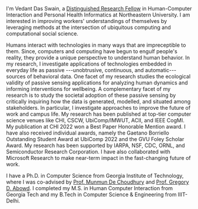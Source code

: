 I'm Vedant Das Swain, a [Distinguished Research Fellow](https://www.khoury.northeastern.edu/research/postdoctoral-fellowship/) in Human-Computer Interaction and Personal Health Informatics at Northeastern University. I am interested in improving workers' understandings of themselves by leveraging methods at the intersection of ubiquitous computing and computational social science.

Humans interact with technologies in many ways that are impreceptible to them. Since, computers and computing have begun to engulf people's reality, they provide a unique perspective to understand human behavior. In my research, I investigate applications of technologies embedded in everyday life as passive ---unobtrusive, continuous, and automatic--- sources of behavioral data. One facet of my research studies the ecological validity of passive sensing applications for analyzing human dynamics and informing interventions for wellbeing. A complementary facet of my research is to study the societal adoption of these passive sensing by critically inquiring how the data is generated, modelled, and situated among stakeholders. In particular, I investigate approaches to improve the future of work and campus life. My research has been published at top-tier computer science venues like CHI, CSCW, UbiComp/IMWUT, ACII, and IEEE CogMI. My publication at CHI 2022 won a Best Paper Honorable Mention award. I have also received individual awards, namely the Gaetano Borriello Outstanding Student Award at UbiComp 2022 and the GVU Foley Scholar Award. My research has been supported by IARPA, NSF, CDC, ORNL, and Semiconductor Research Corporation. I have also collaborated with Microsoft Research to make near-term impact in the fast-changing future of work.

I have a Ph.D. in Computer Science from Georgia Institute of Technology, where I was co-advised by [Prof. Munmun De Choudhury](http://www.munmund.net/) and [Prof. Gregory D. Abowd](https://coe.northeastern.edu/people/abowd-gregory/). 
I completed my M.S. in Human Computer Interaction from Georgia Tech and my B.Tech in Computer Science & Engineering from IIIT-Delhi. 